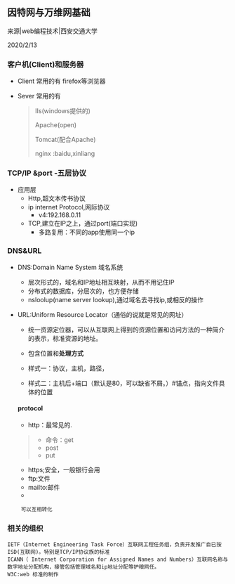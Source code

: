## 因特网与万维网基础

来源|web编程技术|西安交通大学

2020/2/13

### 客户机(Client)和服务器

* Client 常用的有 firefox等浏览器

* Sever 常用的有

  > IIs(windows提供的)
  >
  > Apache(open)
  >
  > Tomcat(配合Apache)
  >
  > nginx :baidu,xinliang

### TCP/IP &port -五层协议

  * 应用层
    * Http,超文本传书协议
    * ip internet Protocol,网际协议
      * v4:192.168.0.11
    * TCP,建立在IP之上，通过port(端口实现)
      * 多路复用：不同的app使用同一个ip

###  DNS&URL 

  * DNS:Domain Name System 域名系统

    * 层次形式的，域名和IP地址相互映射，从而不用记住IP
    * 分布式的数据库，分层次的，也方便存储
    * nsloolup(name server lookup),通过域名去寻找ip,或相反的操作

  * URL:Uniform Resource Locator（通俗的说就是常见的网址）

    * 统一资源定位器，可以从互联网上得到的资源位置和访问方法的一种简介的表示，标准资源的地址。

    * 包含位置和**处理方式**

    * 样式一：协议，主机，路径，

    * 样式二：主机后+端口（默认是80，可以缺省不屑。）#锚点，指向文件具体的位置

    ####  protocol

      * http：最常见的.

      > * 命令：get
      > * post
      > * put

      * https;安全，一般银行会用
      * ftp:文件
      * mailto:邮件
      * 

      ` 可以互相转化`

### 相关的组织

	IETF（Internet Engineering Task Force）互联网工程任务组，负责开发推广自已按ISD(互联网)。特别是TCP/IP协议族的标准
	ICANN（ Internet Corporation for Assigned Names and Numbers）互联网名称与数字地址分配机构，接管包括管理域名和ip地址分配等护粮网任。
	W3C:web 标准的制作 

## 

